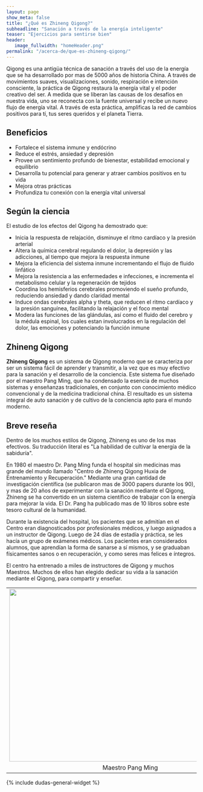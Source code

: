 ```yaml
---
layout: page
show_meta: false
title: "¿Qué es Zhineng Qigong?"
subheadline: "Sanación a través de la energía inteligente"
teaser: "Ejercicios para sentirse bien"
header:
   image_fullwidth: "homeHeader.png"
permalink: "/acerca-de/que-es-zhineng-qigong/"
---
```

<p>Qigong es una antigüa técnica de sanación a través del uso de la energía que se ha desarrollado por mas de 5000 años de historia China. A través de movimientos suaves, visualizaciones, sonido, respiración e intención consciente, la práctica de Qigong restaura la energía vital y el poder creativo del ser. A medida que se liberan las causas de los desafíos en nuestra vida, uno se reconecta con la fuente universal y recibe un nuevo flujo de energía vital. A través de esta práctica, amplificas la red de cambios positivos para tí, tus seres queridos y el planeta Tierra.</p>

<h2>Beneficios</h2>
<ul>
  <li>Fortalece el sistema inmune y endócrino</li>
  <li>Reduce el estrés, ansiedad y depresión</li>
  <li>Provee un sentimiento profundo de bienestar, estabilidad emocional y equilibrio</li>
  <li>Desarrolla tu potencial para generar y atraer cambios positivos en tu vida</li>
  <li>Mejora otras prácticas</li>
  <li>Profundiza tu conexión con la energía vital universal</li>
</ul>

<h2>Según la ciencia</h2>
<p>El estudio de los efectos del Qigong ha demostrado que:</p>
<ul>
  <li>Inicia la respuesta de relajación, disminuye el ritmo cardíaco y la presión arterial</li>
  <li>Altera la química cerebral regulando el dolor, la depresión y las adicciones, al tiempo que mejora la respuesta inmune</li>
  <li>Mejora la eficiencia del sistema inmune incrementando el flujo de fluido linfático</li>
  <li>Mejora la resistencia a las enfermedades e infecciones, e incrementa el metabolismo celular y la regeneración de tejidos</li>
  <li>Coordina los hemisferios cerebrales promoviendo el sueño profundo, reduciendo ansiedad y dando claridad mental</li>
  <li>Induce ondas cerebrales alpha y theta, que reducen el ritmo cardíaco y la presión sanguínea, facilitando la relajación y el foco mental</li>
  <li>Modera las funciones de las glándulas, así como el fluido del cerebro y la médula espinal, los cuales estan involucrados en la regulación del dolor, las emociones y potenciando la función inmune</li>
</ul>

<h2>Zhineng Qigong</h2>
<strong>Zhineng Qigong</strong> es un sistema de Qigong moderno que se caracteriza por ser un sistema fácil de aprender y transmitir, a la vez que es muy efectivo para la sanación y el desarrollo de la conciencia. Este sistema fue diseñado por el maestro Pang Ming, que ha condensado la esencia de muchos sistemas y enseñanzas tradicionales, en conjunto con conocimiento médico convencional y de la medicina tradicional china. El resultado es un sistema integral de auto sanación y de cultivo de la conciencia apto para el mundo moderno.

<h2>Breve reseña</h2>
<p>Dentro de los muchos estilos de Qigong, Zhineng es uno de los mas efectivos. Su traducción literal es "La habilidad de cultivar la energía de la sabiduría".</p>
<p>En 1980 el maestro Dr. Pang Ming funda el hospital sin medicinas mas grande del mundo llamado "Centro de Zhineng Qigong Huxia de Entrenamiento y Recuperación." Mediante una gran cantidad de investigación científica (se publicaron mas de 3000 papers durante los 90), y mas de 20 años de experimentar con la sanación mediante el Qigong, Zhineng se ha convertido en un sistema científico de trabajar con la energía para mejorar la vida. El Dr. Pang ha publicado mas de 10 libros sobre este tesoro cultural de la humanidad.</p>

<p>Durante la existencia del hospital, los pacientes que se admitían en el Centro eran diagnosticados por profesionales médicos, y luego asignados a un instructor de Qigong. Luego de 24 días de estadía y práctica, se les hacía un grupo de exámenes médicos. Los pacientes eran considerados alumnos, que aprendían la forma de sanarse a sí mismos, y se graduaban físicamentes sanos o en recuperación, y como seres mas felices e íntegros.</p>

<p>El centro ha entrenado a miles de instructores de Qigong y muchos Maestros. Muchos de ellos han elegido dedicar su vida a la sanación mediante el Qigong, para compartir y enseñar.</p>

<table align="center" cellpadding="0" cellspacing="0" class="tr-caption-container" style="margin-left: auto; margin-right: auto; text-align: center;"><tbody>
<tr><td style="text-align: center;"><a href="http://4.bp.blogspot.com/-yKAw-lGmf6w/VXcFOuU8SfI/AAAAAAAAAYE/pvSrWrPFxE0/s1600/2013625222335643.jpg" imageanchor="1" style="margin-left: auto; margin-right: auto;"><img border="0" height="456" src="http://4.bp.blogspot.com/-yKAw-lGmf6w/VXcFOuU8SfI/AAAAAAAAAYE/pvSrWrPFxE0/s640/2013625222335643.jpg" width="640" /></a></td></tr>
<tr><td class="tr-caption" style="text-align: center;">Maestro Pang Ming</td></tr>
</tbody></table>

{% include dudas-general-widget %}
